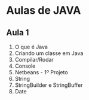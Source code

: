 # Aulas de JAVA

## Aula 1 

1) O que é Java
2) Criando um classe em Java
3) Compilar/Rodar
4) Console
5) Netbeans - 1º Projeto
6) String
7) StringBuilder e StringBuffer
8) Date
